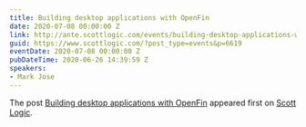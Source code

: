 ```yaml
---
title: Building desktop applications with OpenFin
date: 2020-07-08 00:00:00 Z
link: http://ante.scottlogic.com/events/building-desktop-applications-with-openfin/
guid: https://www.scottlogic.com/?post_type=events&p=6619
eventDate: 2020-07-08 00:00:00 Z
pubDateTime: 2020-06-26 14:39:59 Z
speakers:
- Mark Jose
---
```


<p>The post <a rel="nofollow" href="http://ante.scottlogic.com/events/building-desktop-applications-with-openfin/">Building desktop applications with OpenFin</a> appeared first on <a rel="nofollow" href="http://ante.scottlogic.com">Scott Logic</a>.</p>